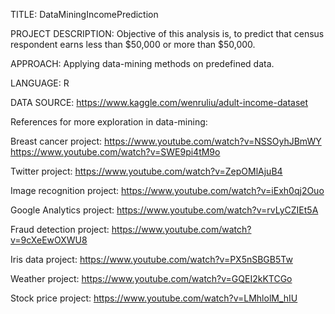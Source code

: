 TITLE: DataMiningIncomePrediction

PROJECT DESCRIPTION:
Objective of this analysis is, to predict that census respondent earns less than $50,000 or more than $50,000.

APPROACH:
Applying data-mining methods on predefined data.

LANGUAGE: R

DATA SOURCE: https://www.kaggle.com/wenruliu/adult-income-dataset


References for more exploration in data-mining:

Breast cancer project:
https://www.youtube.com/watch?v=NSSOyhJBmWY
https://www.youtube.com/watch?v=SWE9pi4tM9o

Twitter project:
https://www.youtube.com/watch?v=ZepOMlAjuB4

Image recognition project:
https://www.youtube.com/watch?v=iExh0qj2Ouo

Google Analytics project:
https://www.youtube.com/watch?v=rvLyCZIEt5A

Fraud detection project:
https://www.youtube.com/watch?v=9cXeEwOXWU8

Iris data project:
https://www.youtube.com/watch?v=PX5nSBGB5Tw

Weather project:
https://www.youtube.com/watch?v=GQEI2kKTCGo

Stock price project:
https://www.youtube.com/watch?v=LMhlolM_hIU


